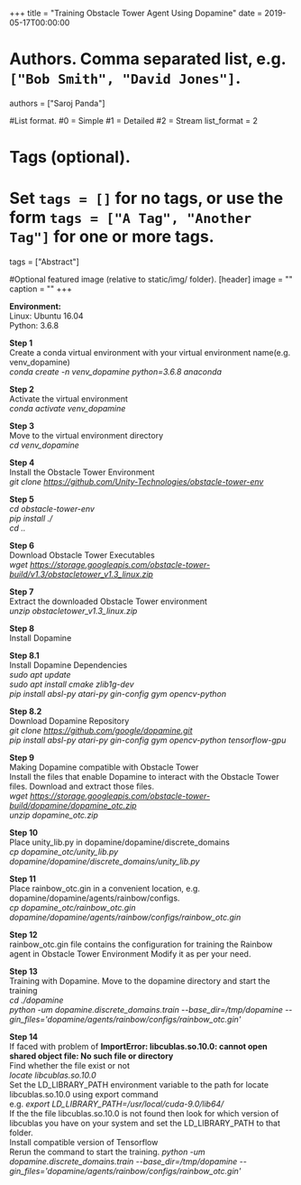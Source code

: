 +++
title = "Training Obstacle Tower Agent Using Dopamine" 
date = 2019-05-17T00:00:00

# Authors. Comma separated list, e.g. `["Bob Smith", "David Jones"]`.
authors = ["Saroj Panda"]

#List format.
#0 = Simple
#1 = Detailed
#2 = Stream
list_format = 2

# Tags (optional).
#   Set `tags = []` for no tags, or use the form `tags = ["A Tag", "Another Tag"]` for one or more tags.
tags = ["Abstract"]

#Optional featured image (relative to static/img/ folder).
[header] 
image = "" 
caption = "" 
+++

<body>

<b>Environment:</b> <br>
Linux: Ubuntu 16.04 <br>
Python: 3.6.8

<b>Step 1</b> <br>
Create a conda virtual environment with your virtual environment name(e.g. venv_dopamine) <br>
<i>conda create -n venv_dopamine python=3.6.8 anaconda </i> <br>

<b>Step 2</b> <br>
Activate the virtual environment <br>
<i>conda activate venv_dopamine </i> <br>

<b>Step 3</b> <br>
Move to the virtual environment directory <br>
<i>cd venv_dopamine </i>

<b>Step 4</b> <br>
Install the Obstacle Tower Environment <br>
<i>git clone https://github.com/Unity-Technologies/obstacle-tower-env </i>

<b>Step 5</b> <br>
<i>cd obstacle-tower-env </i> <br>
<i>pip install ./ </i> <br>
<i>cd .. </i>

<b>Step 6</b> <br>
Download Obstacle Tower Executables <br>
<i>wget https://storage.googleapis.com/obstacle-tower-build/v1.3/obstacletower_v1.3_linux.zip </i>

<b>Step 7</b> <br>
Extract the downloaded Obstacle Tower environment <br>
<i>unzip obstacletower_v1.3_linux.zip </i>

<b>Step 8</b> <br>
Install Dopamine <br>

<b>Step 8.1</b> <br>
Install Dopamine Dependencies <br>
<i>sudo apt update </i> <br>
<i>sudo apt install cmake zlib1g-dev </i> <br>
<i>pip install absl-py atari-py gin-config gym opencv-python </i>

<b>Step 8.2</b> <br>
Download Dopamine Repository <br>
<i>git clone https://github.com/google/dopamine.git </i> <br>
<i>pip install absl-py atari-py gin-config gym opencv-python tensorflow-gpu </i>

<b>Step 9</b> <br>
Making Dopamine compatible with Obstacle Tower <br>
Install the files that enable Dopamine to interact with the Obstacle Tower files. Download and extract those files. <br>
<i>wget https://storage.googleapis.com/obstacle-tower-build/dopamine/dopamine_otc.zip </i> <br>
<i>unzip dopamine_otc.zip </i>

<b>Step 10</b> <br>
Place unity_lib.py in dopamine/dopamine/discrete_domains <br>
<i>cp dopamine_otc/unity_lib.py dopamine/dopamine/discrete_domains/unity_lib.py </i>

<b>Step 11</b> <br>
Place rainbow_otc.gin in a convenient location, e.g. dopamine/dopamine/agents/rainbow/configs. <br>
<i>cp dopamine_otc/rainbow_otc.gin dopamine/dopamine/agents/rainbow/configs/rainbow_otc.gin </i>

<b>Step 12</b> <br>
rainbow_otc.gin file contains the configuration for training the Rainbow agent in Obstacle Tower Environment Modify it as per your need.

<b>Step 13</b> <br>
Training with Dopamine. Move to the dopamine directory and start the training <br>
<i>cd ./dopamine </i> <br>
<i>python -um dopamine.discrete_domains.train --base_dir=/tmp/dopamine --gin_files='dopamine/agents/rainbow/configs/rainbow_otc.gin'</i>

<b>Step 14</b> <br>
If faced with problem of <b>ImportError: libcublas.so.10.0: cannot open shared object file: No such file or directory</b> <br>
Find whether the file exist or not <br>
<i>locate libcublas.so.10.0 </i> <br>
Set the LD_LIBRARY_PATH environment variable to the path for locate libcublas.so.10.0 using export command <br>
e.g. <i>export LD_LIBRARY_PATH=/usr/local/cuda-9.0/lib64/ </i> <br>
If the the file libcublas.so.10.0 is not found then look for which version of libcublas you have on your system and set the LD_LIBRARY_PATH to that folder. <br>
Install compatible version of Tensorflow <br>
Rerun the command to start the training.
<i>python -um dopamine.discrete_domains.train --base_dir=/tmp/dopamine --gin_files='dopamine/agents/rainbow/configs/rainbow_otc.gin'</i>





















